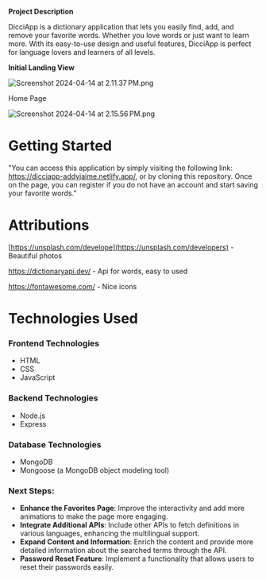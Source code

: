 **Project Description**

DicciApp is a  dictionary application  that lets you easily find, add, and remove your favorite words.  Whether you love words or just want to learn more. With its easy-to-use design and useful features, DicciApp is perfect for language lovers and learners of all levels. 

**Initial Landing View**

![Screenshot 2024-04-14 at 2.11.37 PM.png](https://prod-files-secure.s3.us-west-2.amazonaws.com/2f90f807-75f8-4ef1-8a99-3ff173dc9d4d/4b1713d5-c16b-42cf-871b-f8c51a93247f/Screenshot_2024-04-14_at_2.11.37_PM.png)

Home Page

![Screenshot 2024-04-14 at 2.15.56 PM.png](https://prod-files-secure.s3.us-west-2.amazonaws.com/2f90f807-75f8-4ef1-8a99-3ff173dc9d4d/89ff2593-4b9a-4a02-8aef-fc876c324d8f/Screenshot_2024-04-14_at_2.15.56_PM.png)

# **Getting Started**

"You can access this application by simply visiting the following link: https://dicciapp-addyjaime.netlify.app/, or by cloning this repository. Once on the page, you can register if you do not have an account and start saving your favorite words."

# **Attributions**

 [https://unsplash.com/develope](https://unsplash.com/developers) - Beautiful photos

 https://dictionaryapi.dev/ - Api for words, easy to used

https://fontawesome.com/ - Nice icons 

# **Technologies Used**

### **Frontend Technologies**

- HTML
- CSS
- JavaScript

### **Backend Technologies**

- Node.js
- Express

### **Database Technologies**

- MongoDB
- Mongoose (a MongoDB object modeling tool)

### **Next Steps:**

- **Enhance the Favorites Page**: Improve the interactivity and add more animations to make the page more engaging.
- **Integrate Additional APIs**: Include other APIs to fetch definitions in various languages, enhancing the multilingual support.
- **Expand Content and Information**: Enrich the content and provide more detailed information about the searched terms through the API.
- **Password Reset Feature**: Implement a functionality that allows users to reset their passwords easily.